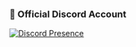 ### 🌟 Official Discord Account 
[![Discord Presence](https://lanyard-profile-readme.vercel.app/api/298157806090059776 )](https://discord.com/users/298157806090059776)
